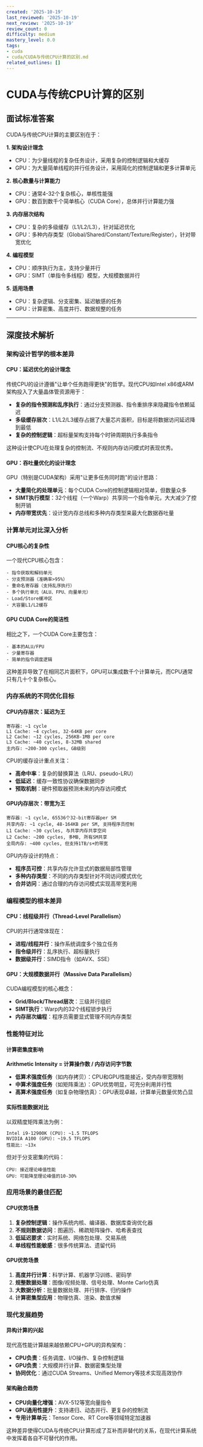 ```yaml
---
created: '2025-10-19'
last_reviewed: '2025-10-19'
next_review: '2025-10-19'
review_count: 0
difficulty: medium
mastery_level: 0.0
tags:
- cuda
- cuda/CUDA与传统CPU计算的区别.md
related_outlines: []
---
```


# CUDA与传统CPU计算的区别

## 面试标准答案

CUDA与传统CPU计算的主要区别在于：

**1. 架构设计理念**
- CPU：为少量线程的复杂任务设计，采用复杂的控制逻辑和大缓存
- GPU：为大量简单线程的并行任务设计，采用简化的控制逻辑和更多计算单元

**2. 核心数量与计算能力**
- CPU：通常4-32个复杂核心，单核性能强
- GPU：数百到数千个简单核心（CUDA Core），总体并行计算能力强

**3. 内存层次结构**
- CPU：复杂的多级缓存（L1/L2/L3），针对延迟优化
- GPU：多种内存类型（Global/Shared/Constant/Texture/Register），针对带宽优化

**4. 编程模型**
- CPU：顺序执行为主，支持少量并行
- GPU：SIMT（单指令多线程）模型，大规模数据并行

**5. 适用场景**
- CPU：复杂逻辑、分支密集、延迟敏感的任务
- GPU：计算密集、高度并行、数据规整的任务

---

## 深度技术解析

### 架构设计哲学的根本差异

#### CPU：延迟优化的设计理念

传统CPU的设计遵循"让单个任务跑得更快"的哲学。现代CPU如Intel x86或ARM架构投入了大量晶体管资源用于：

- **复杂的指令预测和乱序执行**：通过分支预测器、指令重排序来隐藏指令依赖延迟
- **多级缓存层次**：L1/L2/L3缓存占据了大量芯片面积，目标是将数据访问延迟降到最低
- **复杂的控制逻辑**：超标量架构支持每个时钟周期执行多条指令

这种设计使CPU在处理复杂的控制流、不规则内存访问模式时表现优秀。

#### GPU：吞吐量优化的设计理念

GPU（特别是CUDA架构）采用"让更多任务同时跑"的设计思路：

- **大量简化的处理单元**：每个CUDA Core的控制逻辑相对简单，但数量众多
- **SIMT执行模型**：32个线程（一个Warp）共享同一个指令单元，大大减少了控制开销
- **内存带宽优先**：设计宽内存总线和多种内存类型来最大化数据吞吐量

### 计算单元对比深入分析

#### CPU核心的复杂性

一个现代CPU核心包含：
```
- 指令获取和解码单元
- 分支预测器（准确率>95%）
- 重命名寄存器（支持乱序执行）
- 多个执行单元（ALU、FPU、向量单元）
- Load/Store缓冲区
- 大容量L1/L2缓存
```

#### GPU CUDA Core的简洁性

相比之下，一个CUDA Core主要包含：
```
- 基本的ALU/FPU
- 少量寄存器
- 简单的指令调度逻辑
```

这种差异导致了在相同芯片面积下，GPU可以集成数千个计算单元，而CPU通常只有几十个复杂核心。

### 内存系统的不同优化目标

#### CPU内存层次：延迟为王

```
寄存器: ~1 cycle
L1 Cache: ~4 cycles, 32-64KB per core
L2 Cache: ~12 cycles, 256KB-1MB per core  
L3 Cache: ~40 cycles, 8-32MB shared
主内存: ~200-300 cycles, GB级别
```

CPU的缓存设计重点关注：
- **高命中率**：复杂的替换算法（LRU、pseudo-LRU）
- **低延迟**：缓存一致性协议确保数据同步
- **预取机制**：硬件预取器预测未来的内存访问模式

#### GPU内存层次：带宽为王

```
寄存器: ~1 cycle, 65536个32-bit寄存器per SM
共享内存: ~1 cycle, 48-164KB per SM, 支持程序员控制
L1 Cache: ~30 cycles, 与共享内存共享空间
L2 Cache: ~200 cycles, 多MB, 所有SM共享
全局内存: ~400 cycles, 但支持1TB/s+的带宽
```

GPU内存设计的特点：
- **程序员可控**：共享内存允许显式的数据局部性管理
- **多种内存类型**：不同的内存类型针对不同访问模式优化
- **合并访问**：通过合理的内存访问模式实现高带宽利用

### 编程模型的根本差异

#### CPU：线程级并行（Thread-Level Parallelism）

CPU的并行通常体现在：
- **进程/线程并行**：操作系统调度多个独立任务
- **指令级并行**：乱序执行、超标量执行
- **数据级并行**：SIMD指令（如AVX、SSE）

#### GPU：大规模数据并行（Massive Data Parallelism）

CUDA编程模型的核心概念：
- **Grid/Block/Thread层次**：三级并行组织
- **SIMT执行**：Warp内的32个线程锁步执行
- **内存层次编程**：程序员需要显式管理不同内存类型

### 性能特征对比

#### 计算密集度影响

**Arithmetic Intensity = 计算操作数 / 内存访问字节数**

- **低算术强度任务**（如内存拷贝）：CPU和GPU性能接近，受内存带宽限制
- **中算术强度任务**（如矩阵乘法）：GPU优势明显，可充分利用并行性
- **高算术强度任务**（如复杂物理仿真）：GPU表现卓越，计算单元数量优势凸显

#### 实际性能数据对比

以双精度矩阵乘法为例：
```
Intel i9-12900K (CPU): ~1.5 TFLOPS
NVIDIA A100 (GPU): ~19.5 TFLOPS
性能比: ~13x
```

但对于分支密集的代码：
```
CPU: 接近理论峰值性能
GPU: 可能降至理论峰值的10-30%
```

### 应用场景的最佳匹配

#### CPU优势场景

1. **复杂控制逻辑**：操作系统内核、编译器、数据库查询优化器
2. **不规则数据访问**：图遍历、稀疏矩阵操作、哈希表查找
3. **低延迟要求**：实时系统、网络包处理、交易系统
4. **单线程性能敏感**：很多传统算法、遗留代码

#### GPU优势场景

1. **高度并行计算**：科学计算、机器学习训练、密码学
2. **规整数据处理**：图像/视频处理、信号处理、Monte Carlo仿真
3. **大数据分析**：批量数据处理、并行排序、归约操作
4. **计算密集型应用**：物理仿真、渲染、数值求解

### 现代发展趋势

#### 异构计算的兴起

现代高性能计算越来越依赖CPU+GPU的异构架构：
- **CPU负责**：任务调度、I/O操作、复杂控制逻辑
- **GPU负责**：大规模并行计算、数据密集型处理
- **协同优化**：通过CUDA Streams、Unified Memory等技术实现高效协作

#### 架构融合趋势

- **CPU向量化增强**：AVX-512等宽向量指令
- **GPU通用性提升**：支持递归、动态并行、更复杂的控制流
- **专用计算单元**：Tensor Core、RT Core等领域特定加速器

这种差异使得CUDA与传统CPU计算形成了互补而非替代的关系，在现代计算系统中发挥着各自不可替代的作用。

